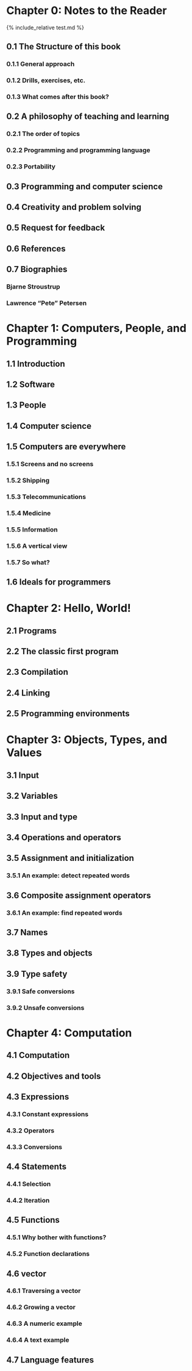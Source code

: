 # Chapter 0: Notes to the Reader

{% include_relative test.md %}

## 0.1 The Structure of this book

### 0.1.1 General approach

### 0.1.2 Drills, exercises, etc.

### 0.1.3 What comes after this book? 

## 0.2 A philosophy of teaching and learning 

### 0.2.1 The order of topics 

### 0.2.2 Programming and programming language 

### 0.2.3 Portability 

## 0.3 Programming and computer science 

## 0.4 Creativity and problem solving 

## 0.5 Request for feedback 

## 0.6 References

## 0.7 Biographies 

### Bjarne Stroustrup 

### Lawrence “Pete” Petersen 

# Chapter 1: Computers, People, and Programming

## 1.1 Introduction

## 1.2 Software

## 1.3 People

## 1.4 Computer science

## 1.5 Computers are everywhere

### 1.5.1 Screens and no screens

### 1.5.2 Shipping

### 1.5.3 Telecommunications 

### 1.5.4 Medicine 

### 1.5.5 Information 

### 1.5.6 A vertical view 

### 1.5.7 So what? 

## 1.6 Ideals for programmers

# Chapter 2: Hello, World! 

## 2.1 Programs 

## 2.2 The classic first program 

## 2.3 Compilation

## 2.4 Linking 

## 2.5 Programming environments 

# Chapter 3: Objects, Types, and Values 

## 3.1 Input 

## 3.2 Variables

## 3.3 Input and type

## 3.4 Operations and operators 

## 3.5 Assignment and initialization

### 3.5.1 An example: detect repeated words 

## 3.6 Composite assignment operators

### 3.6.1 An example: find repeated words

## 3.7 Names

## 3.8 Types and objects 

## 3.9 Type safety

### 3.9.1 Safe conversions

### 3.9.2 Unsafe conversions 

# Chapter 4: Computation 

## 4.1 Computation

## 4.2 Objectives and tools

## 4.3 Expressions

### 4.3.1 Constant expressions 

### 4.3.2 Operators 

### 4.3.3 Conversions 

## 4.4 Statements 

### 4.4.1 Selection

### 4.4.2 Iteration

## 4.5 Functions 

### 4.5.1 Why bother with functions?

### 4.5.2 Function declarations 

## 4.6 vector 

### 4.6.1 Traversing a vector 

### 4.6.2 Growing a vector 

### 4.6.3 A numeric example

### 4.6.4 A text example

## 4.7 Language features 
